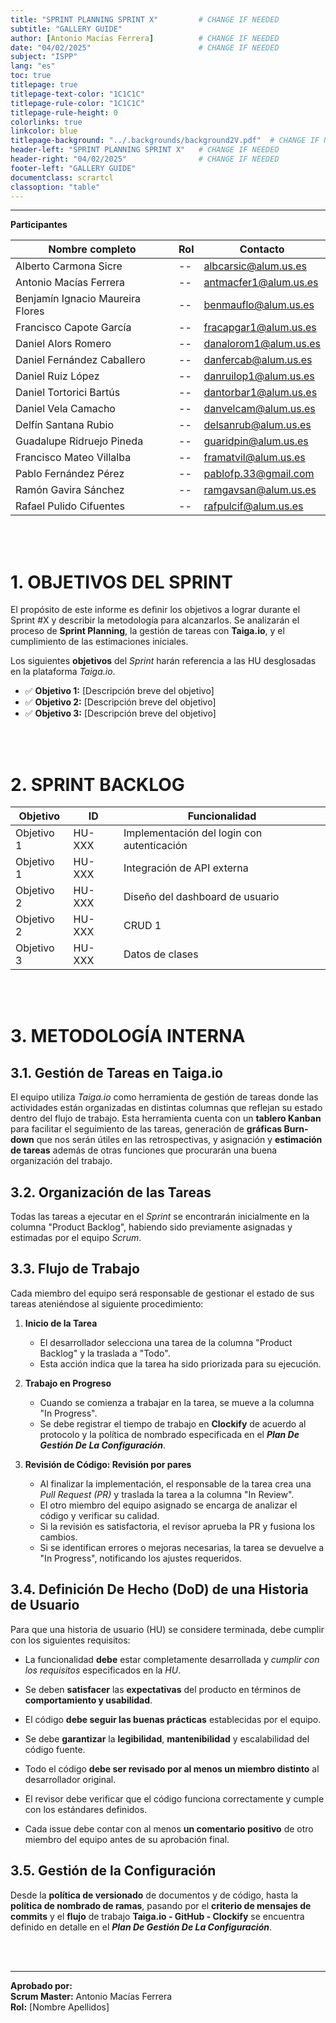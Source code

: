 ```yaml
---
title: "SPRINT PLANNING SPRINT X"         # CHANGE IF NEEDED
subtitle: "GALLERY GUIDE"
author: [Antonio Macías Ferrera]          # CHANGE IF NEEDED
date: "04/02/2025"                        # CHANGE IF NEEDED
subject: "ISPP"
lang: "es"
toc: true
titlepage: true
titlepage-text-color: "1C1C1C"
titlepage-rule-color: "1C1C1C"
titlepage-rule-height: 0
colorlinks: true
linkcolor: blue
titlepage-background: "../.backgrounds/background2V.pdf"  # CHANGE IF NEEDED
header-left: "SPRINT PLANNING SPRINT X"   # CHANGE IF NEEDED
header-right: "04/02/2025"                # CHANGE IF NEEDED
footer-left: "GALLERY GUIDE"
documentclass: scrartcl
classoption: "table"  
---
```


<!-- COMMENT THIS WHEN EXPORTING TO PDF -->
<!-- <p align="center" style="font-size: 30px; font-weight: bold;">
  GALLERY GUIDE  -  SPRINT PLANNING SPRINT X
</p>

<br>

**ÍNDICE**
1. [OBJETIVOS DEL SPRINT](#1-objetivos-del-sprint)
2. [SPRINT BACKLOG](#2-sprint-backlog)
3. [METODOLOGÍA INTERNA](#3-metodología-interna)
   - [GESTIÓN DE TAREAS EN TAIGA.IO](#31-gestión-de-tareas-en-taigaio)
   - [ORGANIZACIÓN DE LAS TAREAS](#32-organización-de-las-tareas)
   - [FLUJO DE TRABAJO](#33-flujo-de-trabajo)
   - [DEFINICIÓN DE HECHO (DOD) DE UNA HISTORIA DE USUARIO](#34-definición-de-hecho-dod-de-una-historia-de-usuario)
   - [GESTIÓN DE LA CONFIGURACIÓN](#35-gestión-de-la-configuración) -->
<!-- COMMENT WHEN EXPORTING TO PDF -->

---

**Participantes**

| Nombre completo | Rol | Contacto |
|----------------|-----|----------|
| Alberto Carmona Sicre | -- | albcarsic@alum.us.es |
| Antonio Macías Ferrera | -- | antmacfer1@alum.us.es |
| Benjamín Ignacio Maureira Flores | -- | benmauflo@alum.us.es |
| Francisco Capote García | -- | fracapgar1@alum.us.es |
| Daniel Alors Romero | -- | danalorom1@alum.us.es |
| Daniel Fernández Caballero | -- | danfercab@alum.us.es |
| Daniel Ruiz López | -- | danruilop1@alum.us.es |
| Daniel Tortorici Bartús | -- | dantorbar1@alum.us.es |
| Daniel Vela Camacho | -- | danvelcam@alum.us.es |
| Delfín Santana Rubio | -- | delsanrub@alum.us.es |
| Guadalupe Ridruejo Pineda | -- | guaridpin@alum.us.es |
| Francisco Mateo Villalba | -- | framatvil@alum.us.es |
| Pablo Fernández Pérez | -- | pablofp.33@gmail.com |
| Ramón Gavira Sánchez | -- | ramgavsan@alum.us.es |
| Rafael Pulido Cifuentes | -- | rafpulcif@alum.us.es |

<br>

<br>


# **1. OBJETIVOS DEL SPRINT**
El propósito de este informe es definir los objetivos a lograr durante el Sprint #X y describir la metodología para alcanzarlos. Se analizarán el proceso de **Sprint Planning**, la gestión de tareas con **Taiga.io**, y el cumplimiento de las estimaciones iniciales.

Los siguientes **objetivos** del *Sprint* harán referencia a las HU desglosadas en la plataforma *Taiga.io*.

- ✅ **Objetivo 1:** [Descripción breve del objetivo]
- ✅ **Objetivo 2:** [Descripción breve del objetivo]
- ✅ **Objetivo 3:** [Descripción breve del objetivo]

<br>

<br>


# **2. SPRINT BACKLOG**

| Objetivo | ID | Funcionalidad |
|----------|----|--------------|
| Objetivo 1 | HU-XXX | Implementación del login con autenticación |
| Objetivo 1 | HU-XXX | Integración de API externa |
| Objetivo 2 | HU-XXX | Diseño del dashboard de usuario |
| Objetivo 2 | HU-XXX | CRUD 1 |
| Objetivo 3 | HU-XXX | Datos de clases |

<br>

<br>


# **3. METODOLOGÍA INTERNA**

## 3.1. Gestión de Tareas en Taiga.io

El equipo utiliza *Taiga.io* como herramienta de gestión de tareas donde las actividades están organizadas en distintas columnas que reflejan su estado dentro del flujo de trabajo. Esta herramienta cuenta con un **tablero Kanban** para facilitar el seguimiento de las tareas, generación de **gráficas Burn-down** que nos serán útiles en las retrospectivas, y asignación y **estimación de tareas** además de otras funciones que procurarán una buena organización del trabajo.

## 3.2. Organización de las Tareas

Todas las tareas a ejecutar en el *Sprint* se encontrarán inicialmente en la columna "Product Backlog", habiendo sido previamente asignadas y estimadas por el equipo *Scrum*.

## 3.3. Flujo de Trabajo

Cada miembro del equipo será responsable de gestionar el estado de sus tareas ateniéndose al siguiente procedimiento:

1. **Inicio de la Tarea**
    - El desarrollador selecciona una tarea de la columna "Product Backlog" y la traslada a "Todo".
    - Esta acción indica que la tarea ha sido priorizada para su ejecución.

2. **Trabajo en Progreso**
    - Cuando se comienza a trabajar en la tarea, se mueve a la columna "In Progress".
    - Se debe registrar el tiempo de trabajo en **Clockify** de acuerdo al protocolo y la política de nombrado especificada en el ***Plan De Gestión De La Configuración***.

3. **Revisión de Código: Revisión por pares**
    - Al finalizar la implementación, el responsable de la tarea crea una *Pull Request (PR)* y traslada la tarea a la columna "In Review".
    - El otro miembro del equipo asignado se encarga de analizar el código y verificar su calidad.
    - Si la revisión es satisfactoria, el revisor aprueba la PR y fusiona los cambios.
    - Si se identifican errores o mejoras necesarias, la tarea se devuelve a "In Progress", notificando los ajustes requeridos.

## 3.4. Definición De Hecho (DoD) de una Historia de Usuario

Para que una historia de usuario (HU) se considere terminada, debe cumplir con los siguientes requisitos:

- La funcionalidad **debe** estar completamente desarrollada y *cumplir con los requisitos* especificados en la *HU*.

- Se deben **satisfacer** las **expectativas** del producto en términos de **comportamiento y usabilidad**.

- El código **debe seguir las buenas prácticas** establecidas por el equipo.

- Se debe **garantizar** la **legibilidad**, **mantenibilidad** y escalabilidad del código fuente.

- Todo el código **debe ser revisado por al menos un miembro distinto** al desarrollador original.

- El revisor debe verificar que el código funciona correctamente y cumple con los estándares definidos.

- Cada issue debe contar con al menos **un comentario positivo** de otro miembro del equipo antes de su aprobación final.


## 3.5. Gestión de la Configuración

Desde la **política de versionado** de documentos y de código, hasta la **política de nombrado de ramas**, pasando por el **criterio de mensajes de commits** y el **flujo** de trabajo **Taiga.io - GitHub - Clockify** se encuentra definido en detalle en el ***Plan De Gestión De La Configuración***.

<br>

<br>


---

**Aprobado por:**  
**Scrum Master:** Antonio Macías Ferrera  
**Rol:** [Nombre Apellidos]
